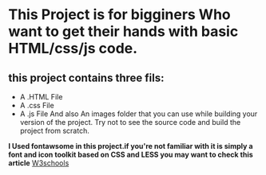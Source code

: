 # This Project is for bigginers Who want to get their hands with basic HTML/css/js code.

## this project contains three fils:

- A .HTML File
- A .css File
- A .js File
  And also An images folder that you can use while building your version of the project.
  Try not to see the source code and build the project from scratch.

**I Used fontawsome in this project.if you're not familiar with it is simply a font and icon toolkit based on CSS and LESS you may want to check this article**
[W3schools](https://www.w3schools.com/icons/fontawesome_icons_intro.asp)
